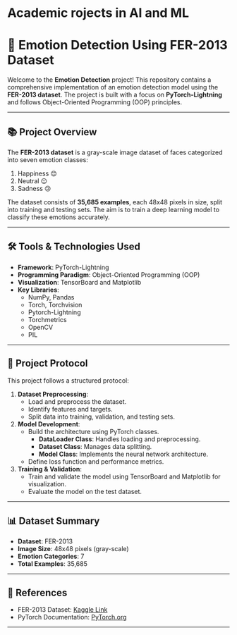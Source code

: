 # Academic rojects in AI and ML

# 🤖 Emotion Detection Using FER-2013 Dataset

Welcome to the **Emotion Detection** project! This repository contains a comprehensive implementation of an emotion detection model using the **FER-2013 dataset**. The project is built with a focus on **PyTorch-Lightning** and follows Object-Oriented Programming (OOP) principles.

---

## 📚 Project Overview

The **FER-2013 dataset** is a gray-scale image dataset of faces categorized into seven emotion classes:
1. Happiness 😊  
2. Neutral 😐  
3. Sadness 😢  


The dataset consists of **35,685 examples**, each 48x48 pixels in size, split into training and testing sets. The aim is to train a deep learning model to classify these emotions accurately.

---

## 🛠️ Tools & Technologies Used

- **Framework**: PyTorch-Lightning
- **Programming Paradigm**: Object-Oriented Programming (OOP)
- **Visualization**: TensorBoard and Matplotlib
- **Key Libraries**:
  - NumPy, Pandas
  - Torch, Torchvision
  - Pytorch-Lightning
  - Torchmetrics
  - OpenCV
  - PIL

---

## 🎯 Project Protocol

This project follows a structured protocol:
1. **Dataset Preprocessing**:
   - Load and preprocess the dataset.
   - Identify features and targets.
   - Split data into training, validation, and testing sets.
2. **Model Development**:
   - Build the architecture using PyTorch classes.
     - **DataLoader Class**: Handles loading and preprocessing.
     - **Dataset Class**: Manages data splitting.
     - **Model Class**: Implements the neural network architecture.
   - Define loss function and performance metrics.
3. **Training & Validation**:
   - Train and validate the model using TensorBoard and Matplotlib for visualization.
   - Evaluate the model on the test dataset.

---

## 📊 Dataset Summary

- **Dataset**: FER-2013
- **Image Size**: 48x48 pixels (gray-scale)
- **Emotion Categories**: 7
- **Total Examples**: 35,685

---

## 📑 References

- FER-2013 Dataset: [Kaggle Link](https://www.kaggle.com/datasets/ananthu017/emotion-detection-fer)
- PyTorch Documentation: [PyTorch.org](https://pytorch.org/)

---
